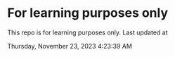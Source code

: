 # For learning purposes only
This repo is for learning purposes only.
Last updated at

Thursday, November 23, 2023 4:23:39 AM


